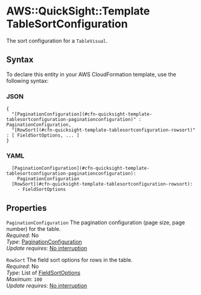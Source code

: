 # AWS::QuickSight::Template TableSortConfiguration<a name="aws-properties-quicksight-template-tablesortconfiguration"></a>

The sort configuration for a `TableVisual`\.

## Syntax<a name="aws-properties-quicksight-template-tablesortconfiguration-syntax"></a>

To declare this entity in your AWS CloudFormation template, use the following syntax:

### JSON<a name="aws-properties-quicksight-template-tablesortconfiguration-syntax.json"></a>

```
{
  "[PaginationConfiguration](#cfn-quicksight-template-tablesortconfiguration-paginationconfiguration)" : PaginationConfiguration,
  "[RowSort](#cfn-quicksight-template-tablesortconfiguration-rowsort)" : [ FieldSortOptions, ... ]
}
```

### YAML<a name="aws-properties-quicksight-template-tablesortconfiguration-syntax.yaml"></a>

```
  [PaginationConfiguration](#cfn-quicksight-template-tablesortconfiguration-paginationconfiguration): 
    PaginationConfiguration
  [RowSort](#cfn-quicksight-template-tablesortconfiguration-rowsort): 
    - FieldSortOptions
```

## Properties<a name="aws-properties-quicksight-template-tablesortconfiguration-properties"></a>

`PaginationConfiguration`  <a name="cfn-quicksight-template-tablesortconfiguration-paginationconfiguration"></a>
The pagination configuration \(page size, page number\) for the table\.  
*Required*: No  
*Type*: [PaginationConfiguration](aws-properties-quicksight-template-paginationconfiguration.md)  
*Update requires*: [No interruption](https://docs.aws.amazon.com/AWSCloudFormation/latest/UserGuide/using-cfn-updating-stacks-update-behaviors.html#update-no-interrupt)

`RowSort`  <a name="cfn-quicksight-template-tablesortconfiguration-rowsort"></a>
The field sort options for rows in the table\.  
*Required*: No  
*Type*: List of [FieldSortOptions](aws-properties-quicksight-template-fieldsortoptions.md)  
*Maximum*: `100`  
*Update requires*: [No interruption](https://docs.aws.amazon.com/AWSCloudFormation/latest/UserGuide/using-cfn-updating-stacks-update-behaviors.html#update-no-interrupt)